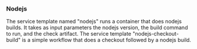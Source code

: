 ### Nodejs

The service template named "nodejs" runs a container that does nodejs builds. It takes as input parameters the nodejs version, the build command to run, and the check artifact. The service template "nodejs-checkout-build" is a simple workflow that does a checkout followed by a nodejs build.
